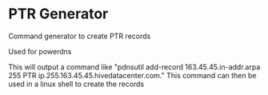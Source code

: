 # PTR Generator

Command generator to create PTR records

Used for powerdns

This will output a command like "pdnsutil add-record 163.45.45.in-addr.arpa  255 PTR ip.255.163.45.45.hivedatacenter.com."
This command can then be used in a linux shell to create the records

